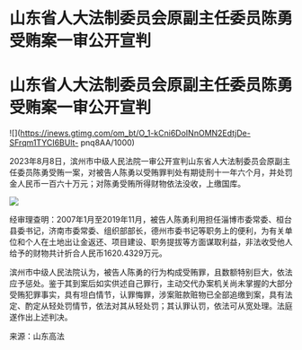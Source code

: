 # 山东省人大法制委员会原副主任委员陈勇受贿案一审公开宣判

# 山东省人大法制委员会原副主任委员陈勇受贿案一审公开宣判

![](https://inews.gtimg.com/om_bt/O_1-kCni6DoINnOMN2EdtjDe-SFrqm1TYCI6BUlt-
pnq8AA/1000)

2023年8月8日，滨州市中级人民法院一审公开宣判山东省人大法制委员会原副主任委员陈勇受贿一案，对被告人陈勇以受贿罪判处有期徒刑十一年六个月，并处罚金人民币一百六十万元；对陈勇受贿所得财物依法没收，上缴国库。

![](https://inews.gtimg.com/om_bt/OGtqtFWo0X3VFBjHaqcxyo76oCbkfgV6Xseoqsc_ZBBKIAA/1000)

经审理查明：2007年1月至2019年11月，被告人陈勇利用担任淄博市委常委、桓台县委书记，济南市委常委、组织部部长，德州市委书记等职务上的便利，为有关单位和个人在土地出让金返还、项目建设、职务提拔等方面谋取利益，非法收受他人给予的财物共计折合人民币1620.4329万元。

滨州市中级人民法院认为，被告人陈勇的行为构成受贿罪，且数额特别巨大，依法应予惩处。鉴于其到案后如实供述自己罪行，主动交代办案机关尚未掌握的大部分受贿犯罪事实，具有坦白情节，认罪悔罪，涉案赃款赃物已全部追缴到案，具有法定、酌定从轻处罚情节，依法对其从轻处罚；其认罪认罚，依法可从宽处理。法庭遂作出上述判决。

来源：山东高法

